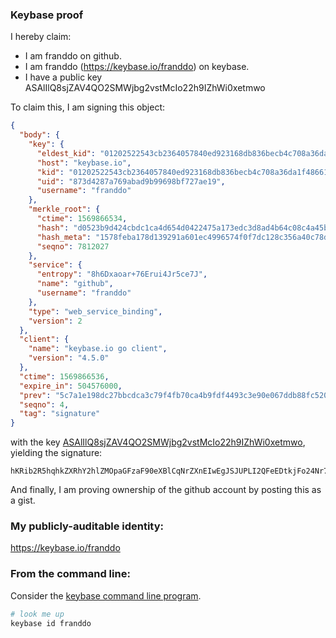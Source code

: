 ### Keybase proof

I hereby claim:

  * I am franddo on github.
  * I am franddo (https://keybase.io/franddo) on keybase.
  * I have a public key ASAlIlQ8sjZAV4QO2SMWjbg2vstMcIo22h9IZhWi0xetmwo

To claim this, I am signing this object:

```json
{
  "body": {
    "key": {
      "eldest_kid": "01202522543cb2364057840ed923168db836becb4c708a36da1f486615a2d317ad9b0a",
      "host": "keybase.io",
      "kid": "01202522543cb2364057840ed923168db836becb4c708a36da1f486615a2d317ad9b0a",
      "uid": "873d4287a769abad9b99698bf727ae19",
      "username": "franddo"
    },
    "merkle_root": {
      "ctime": 1569866534,
      "hash": "d0523b9d424cbdc1ca4d654d0422475a173edc3d8ad4b64c08c4a45bcae181bf572b4d6ea30f522b3df675c217b6787ebf762a8e35a18ef81362a23f490cc732",
      "hash_meta": "1578feba178d139291a601ec4996574f0f7dc128c356a40c78da3eebc9205397",
      "seqno": 7812027
    },
    "service": {
      "entropy": "8h6Dxaoar+76Erui4Jr5ce7J",
      "name": "github",
      "username": "franddo"
    },
    "type": "web_service_binding",
    "version": 2
  },
  "client": {
    "name": "keybase.io go client",
    "version": "4.5.0"
  },
  "ctime": 1569866536,
  "expire_in": 504576000,
  "prev": "5c7a1e198dc27bbcdca3c79f4fb70ca4b9fdf4493c3e90e067ddb88fc520efec",
  "seqno": 4,
  "tag": "signature"
}
```

with the key [ASAlIlQ8sjZAV4QO2SMWjbg2vstMcIo22h9IZhWi0xetmwo](https://keybase.io/franddo), yielding the signature:

```
hKRib2R5hqhkZXRhY2hlZMOpaGFzaF90eXBlCqNrZXnEIwEgJSJUPLI2QFeEDtkjFo24Nr7LTHCKNtofSGYVotMXrZsKp3BheWxvYWTESpcCBMQgXHoeGY3Ce7zco8efT7cMpLn99Ek8PpDgZ924j8Ug7+zEIP9kM9HQSdFlYCT0ysLee/OGZ+1WgAZhfA3K2Q0HbfZ0AgHCo3NpZ8RAiSI/bX/yiNE6Y/+UYXNBJdadRiPEPasjBlql3Xzi7avO2wrUbTCnArSuKWu+iPMIROrE5aRJGRzxaAyOp3ZsAKhzaWdfdHlwZSCkaGFzaIKkdHlwZQildmFsdWXEIFrKZou1oxjzP86f0db1ce19FiLefR55b2y+iK2E+lswo3RhZ80CAqd2ZXJzaW9uAQ==

```

And finally, I am proving ownership of the github account by posting this as a gist.

### My publicly-auditable identity:

https://keybase.io/franddo

### From the command line:

Consider the [keybase command line program](https://keybase.io/download).

```bash
# look me up
keybase id franddo
```
